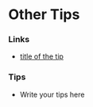 # Other Tips

### Links

- [title of the tip](https://linl-of-the-tip.com)

### Tips

- Write your tips here
